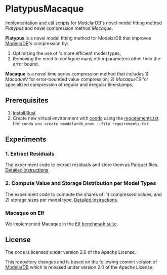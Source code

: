 # PlatypusMacaque
Implementation and util scripts for ModelarDB's novel model fitting method _Platypus_ and novel compression method _Macaque_. 

__Platypus__ is a novel model fitting method for ModelarDB that improves [ModelarDB](https://github.com/ModelarData/ModelarDB-RS)'s compression by:
1. Optimizing the use of 's more efficient model types;
2. Removing the need to configure many other parameters other than the error bound. 

__Macaque__ is a novel time series compression method that includes 1) _MacaqueV_ for error-bounded value compression; 2) _MacaqueTS_ for specialized compression of regular and irregular timestamps.

## Prerequisites
1. [Install Rust](https://www.rust-lang.org/tools/install)
2. Create new virtual environment with [conda](https://www.anaconda.com/download/success) using the [requirements.txt](requirements.txt) file: `conda env create <modelardb_env> --file requirements.txt`

## Experiments

### 1. Extract Residuals
The experiment code to extract residuals and store them as Parquet files. [Detailed instructions](Experiments/Extract-Residuals/README.md).

### 2. Compute Value and Storage Distribution per Model Types
The experiment code to compute the shares of: 1) compressed values; and 2) storage sizes per model type. [Detailed instructions](Experiments/Model-Types-Used/README.md).


### Macaque on Elf
We implemented Macaque in the [Elf benchmark suite](https://github.com/Spatio-Temporal-Lab/elf).


## License
The code is licensed under version 2.0 of the Apache License.

This repository changes and is based on the following commit version of [ModelarDB](https://github.com/ModelarData/ModelarDB-RS/pull/287) which is released under version 2.0 of the Apache License.

